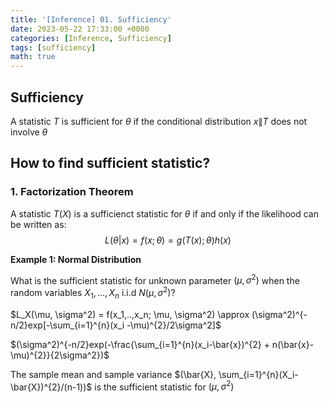 ```yaml
---
title: '[Inference] 01. Sufficiency'
date: 2023-05-22 17:33:00 +0000
categories: [Inference, Sufficiency]
tags: [sufficiency]
math: true
---
```


## Sufficiency

A statistic $T$ is sufficient for $\theta$ if the conditional distribution $x\|T$ does not involve $\theta$


## How to find sufficient statistic? 
### 1. Factorization Theorem

A statistic $T(X)$ is a sufficienct statistic for $\theta$ if and only if the likelihood can be written as:
$$L(\theta|x) = f(x;\theta) = g(T(x);\theta)h(x)$$


**Example 1: Normal Distribution**

What is the sufficient statistic for unknown parameter $(\mu, \sigma^2)$ when the random variables $X_1, ..., X_n$ i.i.d $N(\mu, \sigma^2)$?

$L_X(\mu, \sigma^2) = f(x_1,..,x_n; \mu, \sigma^2) \approx (\sigma^2)^{-n/2}exp[-\sum_{i=1}^{n}(x_i -\mu)^{2}/2\sigma^2]$

$(\sigma^2)^{-n/2}exp(-\frac{\sum_{i=1}^{n}(x_i-\bar{x})^{2} + n(\bar{x}-\mu)^{2}}{2\sigma^2})$

The sample mean and sample variance $(\bar{X}, \sum_{i=1}^{n}(X_i-\bar{X})^{2}/(n-1))$ is the sufficient statistic for $(\mu, \sigma^2)$ 
